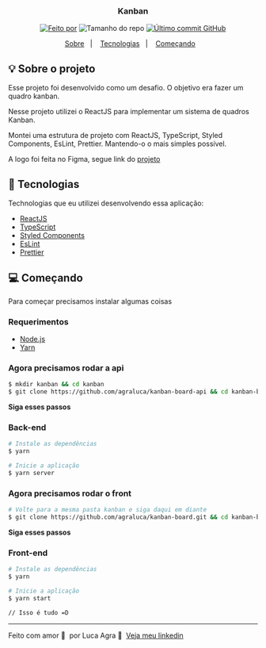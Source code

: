 <h3 align="center">
  Kanban
</h3>

<p align="center">
  <a href="https://www.linkedin.com/in/agra-luca/"><img alt="Feito por" src="https://img.shields.io/badge/feito%20por-Luca%20Agra-%2315C3"></a>
  <img alt="Tamanho do repo" src="https://img.shields.io/github/repo-size/agraluca/kanban-board?color=15C3D6%22">
  <a href="https://github.com/agraluca/kanban-board/commits/main"><img alt="Último commit GitHub" src="https://img.shields.io/github/last-commit/agraluca/kanban-board?color=15C3D6"></a>
</p>

<p align="center">
  <a href="#-sobre-o-projeto">Sobre</a>&nbsp;&nbsp;&nbsp;|&nbsp;&nbsp;&nbsp;
  <a href="#-tecnologias">Tecnologias</a>&nbsp;&nbsp;&nbsp;|&nbsp;&nbsp;&nbsp;
  <a href="#-começando">Começando</a>&nbsp;&nbsp;&nbsp;
</p>

## :bulb: Sobre o projeto

Esse projeto foi desenvolvido como um desafio. O objetivo era fazer um quadro kanban.

Nesse projeto utilizei o ReactJS para implementar um sistema de quadros Kanban.

Montei uma estrutura de projeto com ReactJS, TypeScript, Styled Components, EsLint, Prettier. Mantendo-o o mais simples possível.

A logo foi feita no Figma, segue link do [projeto](https://www.figma.com/file/0blEyA43IUpKpiLbIh65dE/KanbanProject?node-id=0%3A1)

## 🚀 Tecnologias

Technologias que eu utilizei desenvolvendo essa aplicação:

- [ReactJS](https://pt-br.reactjs.org/)
- [TypeScript](https://www.typescriptlang.org/)
- [Styled Components](https://styled-components.com/)
- [EsLint](https://eslint.org/)
- [Prettier](https://prettier.io/)

## 💻 Começando

Para começar precisamos instalar algumas coisas

### Requerimentos

- [Node.js](https://nodejs.org/en/)
- [Yarn](https://classic.yarnpkg.com/)

### Agora precisamos rodar a api

```bash
$ mkdir kanban && cd kanban
$ git clone https://github.com/agraluca/kanban-board-api && cd kanban-board-api
```

**Siga esses passos**

### Back-end

```bash
# Instale as dependências
$ yarn

# Inicie a aplicação
$ yarn server

```

### Agora precisamos rodar o front

```bash
# Volte para a mesma pasta kanban e siga daqui em diante
$ git clone https://github.com/agraluca/kanban-board.git && cd kanban-board
```

**Siga esses passos**

### Front-end

```bash
# Instale as dependências
$ yarn

# Inicie a aplicação
$ yarn start

// Isso é tudo =D
```

---

Feito com amor 💙&nbsp; por Luca Agra 👋 &nbsp;[Veja meu linkedin](https://www.linkedin.com/in/agra-luca/)
